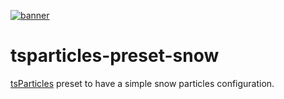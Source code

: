 [![banner](https://cdn.matteobruni.it/images/particles/banner2.png)](https://particles.js.org)

# tsparticles-preset-snow

[tsParticles](https://github.com/matteobruni/tsparticles) preset to have a simple snow particles configuration.
